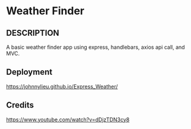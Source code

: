 # Weather Finder

## DESCRIPTION
A basic weather finder app using express, handlebars, axios api call, and MVC.

## Deployment
https://johnnylieu.github.io/Express_Weather/

## Credits
https://www.youtube.com/watch?v=dDjzTDN3cy8